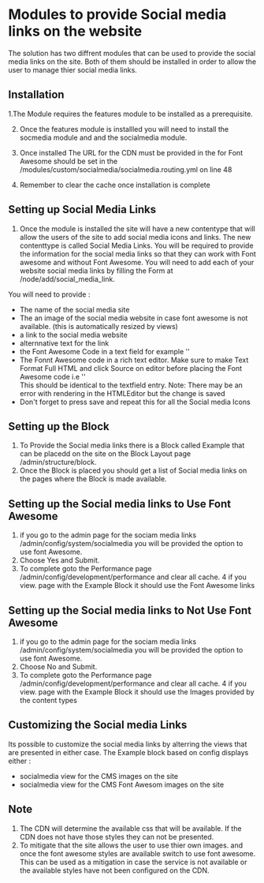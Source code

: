 # Modules to provide Social media links on the website

The solution has two diffrent modules that can be used to provide the social media links on the site. Both of them should be installed  in order to allow the user to manage thier social media links.


## Installation

1.The Module requires the features module to be installed as a prerequisite. 

2. Once the features module is installled you will need to install the socmedia module and and the socialmedia module.

3. Once installed The URL for the CDN must be provided in the for Font Awesome should be set in the /modules/custom/socialmedia/socialmedia.routing.yml on line 48

4. Remember to clear the cache once installation is complete

## Setting up Social Media Links

1. Once the module is installed the site will have a new contentype that will allow the users of the site to add social media icons and links. The new contenttype is called Social Media Links. You will be required to provide the information for the social media links so that they can work with Font  awesome and without Font Awesome. You will need to add each of your website social media links by filling the Form at /node/add/social_media_link.

You will need to provide :
  - The name of the social media site
  - The an image of the social media website in case font awesome is not available. (this is automatically resized by views)
  - a link to the social media website
  - alternnative text for the link
  - the Font Awesome Code in a text field for example '<i class="fab fa-facebook-square"></i>'
  - The Fonnt Awesome code in a rich text editor. Make sure to make Text Format Full HTML and click Source on 
    editor before placing the Font Awesome code i.e '<i class="fab fa-facebook-square"></i>'   
    This should be identical to the textfield entry. Note: There may be an error with rendering in the HTMLEditor but the change is saved
  - Don't forget to press save and repeat this for all the Social media Icons
  
## Setting up the Block 

1. To Provide the Social media links there is a Block called Example that can be placedd on the site on the Block Layout page /admin/structure/block.
2. Once the Block is placed you should get a list of Social media links on the pages where the Block is made available.

## Setting up the Social media links to Use Font Awesome 

1. if you go to the admin page for the sociam media links /admin/config/system/socialmedia you will be provided the option to use font Awesome.
2. Choose Yes and Submit.
3. To complete goto the Performance page /admin/config/development/performance and clear all cache. 
4 if you view. page with the Example Block it should use the Font Awesome links

## Setting up the Social media links to Not Use Font Awesome

1. if you go to the admin page for the sociam media links /admin/config/system/socialmedia you will be provided the option to use font Awesome.
2. Choose No and Submit.
3. To complete goto the Performance page /admin/config/development/performance and clear all cache. 
4 if you view. page with the Example Block it should use the Images provided by the content types

## Customizing the Social media Links

Its possible to customize the social media links by alterring the views that are presented in either case. The Example block based on config displays either :

 - socialmedia view for the CMS images on the site
 - socialmedia view for the CMS Font Awesom images on the site
 
 ## Note
 
 1. The CDN will determine the available css that will be available. If the CDN does not have those styles they can not be presented.
 2. To mitigate that the site allows the user to use thier own images. and once the font awesome styles are available switch to use font awesome. This can be used as a mitigation in case the service is not available or the available styles have not been configured on the CDN.
 
